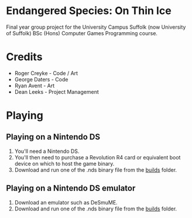 # Endangered Species: On Thin Ice
Final year group project for the University Campus Suffolk (now University of Suffolk) BSc (Hons) Computer Games Programming course.

# Credits
* Roger Creyke - Code / Art
* George Daters - Code
* Ryan Avent - Art
* Dean Leeks - Project Management

# Playing
## Playing on a Nintendo DS
1. You'll need a Nintendo DS.
2. You'll then need to purchase a Revolution R4 card or equivalent boot device on which to host the game binary.
3. Download and run one of the .nds binary file from the [builds](https://github.com/creyke/EndangeredSpeciesOnThinIce/tree/master/builds) folder.

## Playing on a Nintendo DS emulator
1. Download an emulator such as DeSmuME.
2. Download and run one of the .nds binary file from the [builds](https://github.com/creyke/EndangeredSpeciesOnThinIce/tree/master/builds) folder.
